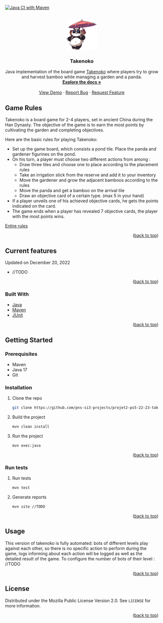 <!-- PROJECT SHIELDS -->
<!--
*** I'm using markdown "reference style" links for readability.
*** Reference links are enclosed in brackets [ ] instead of parentheses ( ).
*** See the bottom of this document for the declaration of the reference variables
*** for contributors-url, forks-url, etc. This is an optional, concise syntax you may use.
*** https://www.markdownguide.org/basic-syntax/#reference-style-links
[//]: # ([![Contributors][contributors-shield]][contributors-url])
[//]: # ([![Forks][forks-shield]][forks-url])
[//]: # ([![Stargazers][stars-shield]][stars-url])
[//]: # ([![Issues][issues-shield]][issues-url])
[//]: # ([![MIT License][license-shield]][license-url])
[//]: # ([![LinkedIn][linkedin-shield]][linkedin-url]-->

[![Java CI with Maven](https://github.com/pns-si3-projects/projet2-ps5-22-23-takenoko-2023-a/actions/workflows/github-actions-maven-test-build.yml/badge.svg)](https://github.com/pns-si3-projects/projet2-ps5-22-23-takenoko-2023-a/actions)

<!-- PROJECT LOGO -->
<br />
<div align="center">
<a href="https://github.com/pns-si3-projects/projet2-ps5-22-23-takenoko-2023-a">
<img src="./readme-data/takenoko.png" alt="Logo" width="100" height="100"-->

</a>

<h3 align="center">Takenoko</h3>

  <p align="center">Java implementation of the board game  <a href="https://fr.wikipedia.org/wiki/Takenoko">Takenoko</a> where players try to grow and harvest bamboo while managing a garden and a panda.
    <br />
    <a href="https://github.com/pns-si3-projects/projet2-ps5-22-23-takenoko-2023-a"><strong>Explore the docs »</strong></a>
    <br />
    <br />
    <a href="https://github.com/pns-si3-projects/projet2-ps5-22-23-takenoko-2023-a">View Demo</a>
    ·
    <a href="https://github.com/pns-si3-projects/projet2-ps5-22-23-takenoko-2023-a/issues">Report Bug</a>
    ·
    <a href="https://github.com/pns-si3-projects/projet2-ps5-22-23-takenoko-2023-a/issues">Request Feature</a>
  </p>
</div>

[//]: # (<!-- TABLE OF CONTENTS -->)
[//]: # (<details>)
[//]: # (  <summary>Table of Contents</summary>)
[//]: # (  <ol>)
[//]: # (    <li>)
[//]: # (      <a href="#about-the-project">About The Project</a>)
[//]: # (      <ul>)
[//]: # (        <li><a href="#built-with">Built With</a></li>)
[//]: # (      </ul>)
[//]: # (    </li>)
[//]: # (    <li>)
[//]: # (      <a href="#getting-started">Getting Started</a>)
[//]: # (      <ul>)
[//]: # (        <li><a href="#prerequisites">Prerequisites</a></li>)
[//]: # (        <li><a href="#installation">Installation</a></li>)
[//]: # (      </ul>)
[//]: # (    </li>)
[//]: # (    <li><a href="#usage">Usage</a></li>)
[//]: # (    <li><a href="#contributing">Contributing</a></li>)
[//]: # (    <li><a href="#license">License</a></li>)
[//]: # (  </ol>)
[//]: # (</details>)

<!-- ABOUT THE PROJECT -->

## Game Rules

Takenoko is a board game for 2-4 players, set in ancient China during the Han Dynasty. The objective of the game is to
earn the most points by cultivating the garden and completing objectives.

Here are the basic rules for playing Takenoko:

- Set up the game board, which consists a pond tile. Place the panda and gardener figurines on the pond.
- On his turn, a player must choose two different actions from among :
  - Draw three tiles and choose one to place according to the placement rules
  - Take an irrigation stick from the reserve and add it to your inventory
  - Move the gardener and grow the adjacent bamboos according to the rules
  - Move the panda and get a bamboo on the arrival tile
  - Draw an objective card of a certain type. (max 5 in your hand)
- If a player unveils one of his achieved objective cards, he gets the points indicated on the card.
- The game ends when a player has revealed 7 objective cards, the player with the most points wins.

<a href="./readme-data/takenoko.pdf">Entire rules</a>

<p align="right">(<a href="#readme-top">back to top</a>)</p>

## Current features

Updated on December 20, 2022

* //TODO

<p align="right">(<a href="#readme-top">back to top</a>)</p>

### Built With

* [Java](https://www.java.com/fr/)
* [Maven](https://maven.apache.org/)
* [JUnit](https://junit.org/junit5/)

<p align="right">(<a href="#readme-top">back to top</a>)</p>

<!-- GETTING STARTED -->

## Getting Started

### Prerequisites

* Maven
* Java 17
* Git

### Installation

1. Clone the repo

   ```sh
   git clone https://github.com/pns-si3-projects/projet2-ps5-22-23-takenoko-2023-a.git
   ```
2. Build the project

   ```sh
   mvn clean install
   ```
3. Run the project

   ```sh
   mvn exec:java
   ```

<p align="right">(<a href="#readme-top">back to top</a>)</p>

### Run tests

1. Run tests

   ```sh
   mvn test
   ```
2. Generate reports

   ```sh
   mvn site //TODO
   ```

<p align="right">(<a href="#readme-top">back to top</a>)</p>

<!-- USAGE EXAMPLES -->

## Usage

This version of takenoko is fully automated: bots of different levels play against each other, so there is no specific
action to perform during the game, logs informing about each action will be logged as well as the detailed result of the
game.
To configure the number of bots of their level :
//TODO

<p align="right">(<a href="#readme-top">back to top</a>)</p>

[//]: # ()
[//]: # (<!-- ROADMAP -->)
[//]: # ()
[//]: # (## Roadmap)
[//]: # ()
[//]: # (- [ ] Feature 1)
[//]: # (- [ ] Feature 2)
[//]: # (- [ ] Feature 3)
[//]: # (    - [ ] Nested Feature)
[//]: # ()
[//]: # (See the [open issues]&#40;https://github.com/pns-si3-projects/projet2-ps5-22-23-takenoko-2023-a/issues; for a full list of)
[//]: # (proposed features &#40;and)
[//]: # (known issues&#41;.)
[//]: # ()
[//]: # (<p align="right">&#40;<a href="#readme-top">back to top</a>&#41;</p>)
[//]: # ()
[//]: # (<!-- CONTRIBUTING -->)
[//]: # ()
[//]: # (## Contributing)
[//]: # ()
[//]: # (Contributions are what make the open source community such an amazing place to learn, inspire, and create. Any)
[//]: # (contributions you make are **greatly appreciated**.)
[//]: # ()
[//]: # (If you have a suggestion that would make this better, please fork the repo and create a pull request. You can also)
[//]: # (simply open an issue with the tag "enhancement".)
[//]: # (Don't forget to give the project a star! Thanks again!)
[//]: # ()
[//]: # (1. Fork the Project)
[//]: # (2. Create your Feature Branch &#40;`git checkout -b feature/AmazingFeature`&#41;)
[//]: # (3. Commit your Changes &#40;`git commit -m 'Add some AmazingFeature'`&#41;)
[//]: # (4. Push to the Branch &#40;`git push origin feature/AmazingFeature`&#41;)
[//]: # (5. Open a Pull Request)
[//]: # ()
[//]: # (<p align="right">&#40;<a href="#readme-top">back to top</a>&#41;</p>)
[//]: # ()

<!-- LICENSE -->

## License

Distributed under the Mozilla Public License Version 2.0. See `LICENSE` for more information.

<p align="right">(<a href="#readme-top">back to top</a>)</p>

<!-- CONTACT -->
[//]: # (## Contact)
[//]: # ()
[//]: # (Your Name - [@twitter_handle]&#40;https://twitter.com/twitter_handle&#41; - email@email_client.com)
[//]: # ()
[//]: # (Project)
[//]: # (Link: [https://github.com/pns-si3-projects/projet2-ps5-22-23-takenoko-2023-a]&#40;https://github.com/pns-si3-projects/projet2-ps5-22-23-takenoko-2023-a&#41;)
[//]: # ()
[//]: # (<p align="right">&#40;<a href="#readme-top">back to top</a>&#41;</p>)
[//]: # ()
[//]: # ()
[//]: # ()
[//]: # (<!-- ACKNOWLEDGMENTS -->)
[//]: # ()
[//]: # (## Acknowledgments)
[//]: # ()
[//]: # (* []&#40;&#41;)
[//]: # (* []&#40;&#41;)
[//]: # (* []&#40;&#41;)
[//]: # ()
[//]: # (<p align="right">&#40;<a href="#readme-top">back to top</a>&#41;</p>)
[//]: #-->
<!-- MARKDOWN LINKS & IMAGES -->
<!-- https://www.markdownguide.org/basic-syntax/#reference-style-links
[contributors-shield]: https://img.shields.io/github/contributors/pns-si3-projects/projet2-ps5-22-23-takenoko-2023-a.svg?style=for-the-badge
[contributors-url]: https://github.com/pns-si3-projects/projet2-ps5-22-23-takenoko-2023-a/graphs/contributors
[forks-shield]: https://img.shields.io/github/forks/pns-si3-projects/projet2-ps5-22-23-takenoko-2023-a.svg?style=for-the-badge
[forks-url]: https://github.com/pns-si3-projects/projet2-ps5-22-23-takenoko-2023-a/network/members
[stars-shield]: https://img.shields.io/github/stars/pns-si3-projects/projet2-ps5-22-23-takenoko-2023-a.svg?style=for-the-badge
[stars-url]: https://github.com/pns-si3-projects/projet2-ps5-22-23-takenoko-2023-a/stargazers
[issues-shield]: https://img.shields.io/github/issues/pns-si3-projects/projet2-ps5-22-23-takenoko-2023-a.svg?style=for-the-badge
[issues-url]: https://github.com/pns-si3-projects/projet2-ps5-22-23-takenoko-2023-a/issues
[license-shield]: https://img.shields.io/github/license/pns-si3-projects/projet2-ps5-22-23-takenoko-2023-a.svg?style=for-the-badge
[license-url]: https://github.com/pns-si3-projects/projet2-ps5-22-23-takenoko-2023-a/blob/master/LICENSE.txt
[linkedin-shield]: https://img.shields.io/badge/-LinkedIn-black.svg?style=for-the-badge&logo=linkedin&colorB=555
[linkedin-url]: https://linkedin.com/in/linkedin_usern-->
